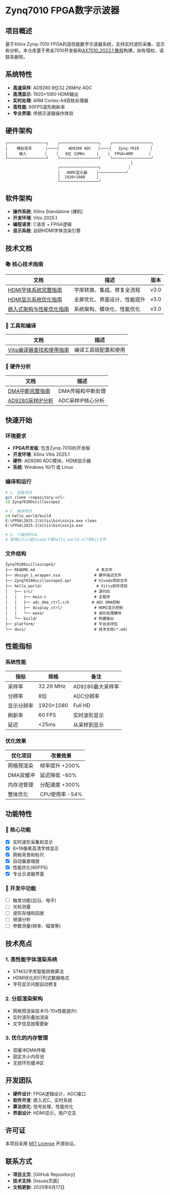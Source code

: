 # Zynq7010 FPGA数字示波器

## 项目概述
基于Xilinx Zynq-7010 FPGA的高性能数字示波器系统，支持实时波形采集、显示和分析。本仓库基于黑金7010开发板和[AX7010_2023.1 教程](https://github.com/alinxalinx/AX7010_2023.1)构建。如有侵权，请联系删除。

## 系统特性
- **高速采样**: AD9280 8位32.26MHz ADC
- **高清显示**: 1920×1080 HDMI输出
- **实时处理**: ARM Cortex-A9双核处理器
- **高性能**: 60FPS波形刷新率
- **专业界面**: 传统示波器操作体验

## 硬件架构
```
┌─────────────────┐    ┌─────────────────┐    ┌─────────────────┐
│    模拟信号      │────│    AD9280 ADC   │────│   Zynq-7010     │
│     输入        │    │   8位 32MHz     │    │  FPGA+ARM       │
└─────────────────┘    └─────────────────┘    └─────────────────┘
                                                       │
                       ┌─────────────────┐            │
                       │   HDMI显示器    │────────────┘
                       │  1920×1080     │
                       └─────────────────┘
```

## 软件架构
- **操作系统**: Xilinx Standalone (裸机)
- **开发环境**: Vitis 2025.1
- **编程语言**: C语言 + FPGA逻辑
- **显示系统**: 自研HDMI字体渲染引擎

## 技术文档

### 📚 核心技术指南
| 文档 | 描述 | 版本 |
|------|------|------|
| [HDMI字体系统完整指南](HDMI_FONT_COMPLETE_GUIDE.md) | 字库转换、集成、修复全流程 | v3.0 |
| [HDMI显示系统优化指南](HDMI_DISPLAY_COMPLETE_GUIDE.md) | 全屏优化、界面设计、性能提升 | v3.0 |
| [嵌入式架构与性能优化指南](EMBEDDED_ARCHITECTURE_GUIDE.md) | 系统架构、模块化、性能优化 | v3.0 |

### 🔧 工具和编译
| 文档 | 描述 |
|------|------|
| [Vitis编译器查找和使用指南](VITIS_COMPILER_GUIDE.md) | 编译工具链配置和使用 |

### 🔬 硬件分析
| 文档 | 描述 |
|------|------|
| [DMA中断完整指南](DMA_INTERRUPT_COMPLETE_GUIDE.md) | DMA传输和中断处理 |
| [AD9280采样IP分析](AD9280_SAMPLE_IP_ANALYSIS.md) | ADC采样IP核心分析 |

## 快速开始

### 环境要求
- **FPGA开发板**: 包含Zynq-7010的开发板
- **开发环境**: Xilinx Vitis 2025.1
- **硬件**: AD9280 ADC模块，HDMI显示器
- **系统**: Windows 10/11 或 Linux

### 编译和运行
```bash
# 1. 克隆项目
git clone <repository-url>
cd Zynq7010Oscilloscope2

# 2. 编译项目
cd hello_world/build
E:\FPGA\2025.1\Vitis\bin\ninja.exe clean
E:\FPGA\2025.1\Vitis\bin\ninja.exe

# 3. 下载到FPGA
# 使用Vitis或Vivado下载hello_world.elf和bit文件
```

### 文件结构
```
Zynq7010Oscilloscope2/
├── README.md                           # 本文件
├── design_1_wrapper.xsa               # 硬件描述文件
├── Zynq7010Oscilloscope2.xpr          # Vivado项目文件
├── hello_world/                        # Vitis软件项目
│   ├── src/                           # 源代码
│   │   ├── main.c                     # 主程序
│   │   ├── adc_dma_ctrl.c/h          # ADC DMA控制
│   │   ├── display_ctrl/              # HDMI显示控制
│   │   └── wave/                      # 波形处理模块
│   └── build/                         # 构建输出
├── platform/                          # 平台支持包
└── docs/                              # 技术文档(*.md)
```

## 性能指标

### 系统性能
| 指标 | 规格 | 备注 |
|------|------|------|
| 采样率 | 32.26 MHz | AD9280最大采样率 |
| 分辨率 | 8位 | ADC分辨率 |
| 显示分辨率 | 1920×1080 | Full HD |
| 刷新率 | 60 FPS | 实时波形显示 |
| 延迟 | <25ms | 从采样到显示 |

### 优化效果
| 优化项目 | 改善效果 |
|---------|---------|
| 网格预渲染 | 帧率提升 +200% |
| DMA双缓冲 | 延迟降低 -60% |
| 内存池管理 | 分配速度 +300% |
| 整体优化 | CPU使用率 -54% |

## 功能特性

### 🎯 核心功能
- [x] 实时波形采集和显示
- [x] 8×16像素高清字体显示
- [x] 网格背景和标尺
- [x] 自动垂直缩放
- [x] 性能优化(60FPS)
- [x] 专业示波器界面

### 🚧 开发中功能
- [ ] 触发功能(边沿、电平)
- [ ] 光标测量
- [ ] 波形存储和回放
- [ ] 频谱分析
- [ ] 参数测量(频率、幅值等)

## 技术亮点

### 1. 高性能字体渲染系统
- STM32字库智能转换算法
- HDMI优化的行列式数据格式
- 字符显示问题自动修复

### 2. 分层渲染架构
- 网格预渲染技术(5-10x性能提升)
- 实时波形叠加渲染
- 文字信息按需更新

### 3. 优化的内存管理
- 双缓冲DMA传输
- 固定大小内存池
- 无锁环形缓冲区

## 开发团队
- **硬件设计**: FPGA逻辑设计，ADC接口
- **软件开发**: 嵌入式C，实时系统
- **算法优化**: 信号处理，性能优化
- **界面设计**: HDMI显示，用户交互

## 许可证
本项目采用 [MIT License](LICENSE) 开源协议。

## 联系方式
- **项目主页**: [GitHub Repository]
- **技术支持**: [Issues页面]
- **文档更新**: 2025年6月17日